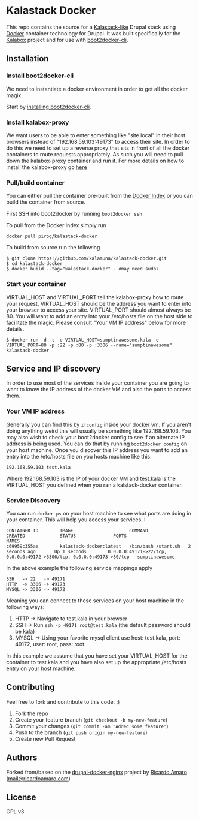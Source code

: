 Kalastack Docker
===================

This repo contains the source for a [Kalastack-like](https://github.com/kalamuna/kalastack/) Drupal stack using [Docker](http://docker.io) container technology for Drupal. It was
built specifically for the [Kalabox](http://kalabox.kalamuna.com) project and for use with [boot2docker-cli](https://github.com/boot2docker/boot2docker-cli).

## Installation

### Install boot2docker-cli

We need to instantiate a docker environment in order to get all the docker magix.

Start by [installing boot2docker-cli](https://github.com/boot2docker/boot2docker-cli).

### Install kalabox-proxy

We want users to be able to enter something like "site.local" in their host browsers instead of "192.168.59.103:49173" to access their site. In order to do this we need to set up
a reverse proxy that sits in front of all the docker containers to route requests appropriately. As such you will need to pull down the kalabox-proxy container and run it. For more
details on how to install the kalabox-proxy go [here](https://github.com/pirog/nginx-proxy)

### Pull/build container

You can either pull the container pre-built from the [Docker Index](https://index.docker.io/) or you can build the container from source.

First SSH into boot2docker by running `boot2docker ssh`

To pull from the Docker Index simply run

`docker pull pirog/kalastack-docker`

To build from source run the following

```
$ git clone https://github.com/kalamuna/kalastack-docker.git
$ cd kalastack-docker
$ docker build --tag="kalastack-docker" . #may need sudo?
```

### Start your container

VIRTUAL_HOST and VIRTUAL_PORT tell the kalabox-proxy how to route your request. VIRTUAL_HOST should be the address you want to enter into your browser to access your site. VIRTUAL_PORT should almost always be 80. You will want to add an entry into your /etc/hosts file on the host side to facilitate the magic. Please consult "Your VM IP address" below for more details.

```
$ docker run -d -t -e VIRTUAL_HOST=sumptinawesome.kala -e VIRTUAL_PORT=80 -p :22 -p :80 -p :3306 --name="sumptinawesome" kalastack-docker
```

## Service and IP discovery
In order to use most of the services inside your container you are going to want to know the IP address of the docker VM and also the ports to access them.

### Your VM IP address

Generally you can find this by `ifconfig` inside your docker vm. If you aren't doing anything weird this will usually be something like 192.168.59.103. You may also wish to check your boot2docker config
to see if an alternate IP address is being used. You can do that by running `boot2docker config` on your host machine. Once you discover this IP address you want to add an entry into the /etc/hosts file
on you hosts machine like this:

```
192.168.59.103 test.kala
```

Where 192.168.59.103 is the IP of your docker VM and test.kala is the VIRTUAL_HOST you defined when you ran a kalstack-docker container.

### Service Discovery

You can run `docker ps` on your host machine to see what ports are doing in your container. This will help you access your services. I

```
CONTAINER ID        IMAGE                     COMMAND               CREATED             STATUS              PORTS                                                                   NAMES
c69959c355ae        kalastack-docker:latest   /bin/bash /start.sh   2 seconds ago       Up 1 seconds        0.0.0.0:49171->22/tcp, 0.0.0.0:49172->3306/tcp, 0.0.0.0:49173->80/tcp   sumptinawesome
```

In the above example the following service mappings apply

```
SSH   -> 22   -> 49171
HTTP  -> 3306 -> 49173
MYSQL -> 3306 -> 49172
```

Meaning you can connect to these services on your host machine in the following ways:

1. HTTP  -> Navigate to test.kala in your browser
2. SSH   -> Run `ssh -p 49171 root@test.kala` (the default password should be kala)
3. MYSQL -> Using your favorite mysql client use host: test.kala, port: 49172, user: root, pass: root.

In this example we assume that you have set your VIRTUAL_HOST for the container to test.kala and you have also set up the appropriate /etc/hosts entry on your host machine.

## Contributing
Feel free to fork and contribute to this code. :)

1. Fork the repo
2. Create your feature branch (`git checkout -b my-new-feature`)
3. Commit your changes (`git commit -am 'Added some feature'`)
4. Push to the branch (`git push origin my-new-feature`)
5. Create new Pull Request

## Authors

Forked from/based on the [drupal-docker-nginx](https://github.com/ricardoamaro/docker-drupal-nginx) project by  [Ricardo Amaro](https://github.com/ricardoamaro) (<mail@ricardoamaro.com>)

## License
GPL v3
